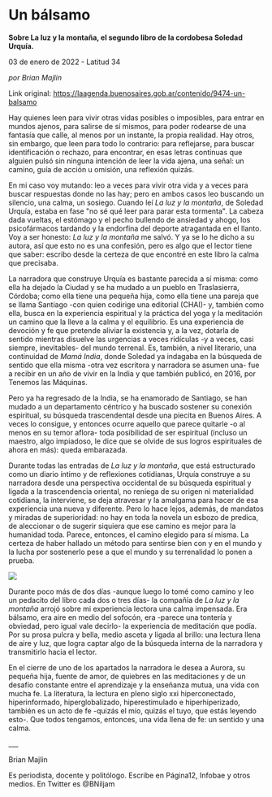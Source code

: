 # Un bálsamo

**Sobre La luz y la montaña, el segundo libro de la cordobesa Soledad Urquía.**

03 de enero de 2022 - Latitud 34

_por Brian Majlin_

Link original: https://laagenda.buenosaires.gob.ar/contenido/9474-un-balsamo



Hay quienes leen para vivir otras vidas posibles o imposibles, para entrar en mundos ajenos, para salirse de sí mismos, para poder rodearse de una fantasía que calle, al menos por un instante, la propia realidad. Hay otros, sin embargo, que leen para todo lo contrario: para reflejarse, para buscar identificación o rechazo, para encontrar, en esas letras continuas que alguien pulsó sin ninguna intención de leer la vida ajena, una señal: un camino, guía de acción u omisión, una reflexión quizás.




En mi caso voy mutando: leo a veces para vivir otra vida y a veces para buscar respuestas donde no las hay; pero en ambos casos leo buscando un silencio, una calma, un sosiego. Cuando leí *La luz y la montaña*, de Soledad Urquía, estaba en fase "no sé qué leer para parar esta tormenta". La cabeza dada vueltas, el estómago y el pecho bullendo de ansiedad y ahogo, los psicofármacos tardando y la endorfina del deporte atragantada en el llanto. Voy a ser honesto: *La luz y la montaña* me salvó. Y ya se lo he dicho a su autora, así que esto no es una confesión, pero es algo que el lector tiene que saber: escribo desde la certeza de que encontré en este libro la calma que precisaba.




La narradora que construye Urquía es bastante parecida a sí misma: como ella ha dejado la Ciudad y se ha mudado a un pueblo en Traslasierra, Córdoba; como ella tiene una pequeña hija, como ella tiene una pareja que se llama Santiago -con quien codirige una editorial (CHAI)- y, también como ella, busca en la experiencia espiritual y la práctica del yoga y la meditación un camino que la lleve a la calma y el equilibrio. Es una experiencia de devoción y fe que pretende aliviar la existencia y, a la vez, dotarla de sentido mientras disuelve las urgencias a veces ridículas -y a veces, casi siempre, inevitables- del mundo terrenal. Es, también, a nivel literario, una continuidad de *Mamá India*, donde Soledad ya indagaba en la búsqueda de sentido que ella misma -otra vez escritora y narradora se asumen una- fue a recibir en un año de vivir en la India y que también publicó, en 2016, por Tenemos las Máquinas.




Pero ya ha regresado de la India, se ha enamorado de Santiago, se han mudado a un departamento céntrico y ha buscado sostener su conexión espiritual, su búsqueda trascendental desde una piecita en Buenos Aires. A veces lo consigue, y entonces ocurre aquello que parece quitarle -o al menos en su temor aflora- toda posibilidad de ser espiritual (incluso un maestro, algo impiadoso, le dice que se olvide de sus logros espirituales de ahora en más): queda embarazada.




Durante todas las entradas de *La luz y la montaña*, que está estructurado como un diario íntimo y de reflexiones cotidianas, Urquía construye a su narradora desde una perspectiva occidental de su búsqueda espiritual y ligada a la trascendencia oriental, no reniega de su origen ni materialidad cotidiana, la interviene, se deja atravesar y la amalgama para hacer de esa experiencia una nueva y diferente. Pero lo hace lejos, además, de mandatos y miradas de superioridad: no hay en toda la novela un esbozo de predica, de aleccionar o de sugerir siquiera que ese camino es mejor para la humanidad toda. Parece, entonces, el camino elegido para sí misma. La certeza de haber hallado un método para sentirse bien con y en el mundo y la lucha por sostenerlo pese a que el mundo y su terrenalidad lo ponen a prueba.




![](https://cdn.feater.me/files/images/130442/48d94246-c56a-436b-a344-3efe21defeca.jpg)




Durante poco más de dos días -aunque luego lo tomé como camino y leo un pedacito del libro cada dos o tres días- la compañía de *La luz y la montaña* arrojó sobre mi experiencia lectora una calma impensada. Era bálsamo, era aire en medio del sofocón, era -parece una tontería y obviedad, pero igual vale decirlo- la experiencia de meditación que podía. Por su prosa pulcra y bella, medio asceta y ligada al brillo: una lectura llena de aire y luz, que logra captar algo de la búsqueda interna de la narradora y transmitirlo hacia el lector.




En el cierre de uno de los apartados la narradora le desea a Aurora, su pequeña hija, fuente de amor, de quiebres en las meditaciones y de un desafío constante entre el aprendizaje y la enseñanza mutua, una vida con mucha fe. La literatura, la lectura en pleno siglo xxi hiperconectado, hiperinformado, hiperglobalizado, hiperestimulado e hiperhiperizado, también es un acto de fe -quizás el mío, quizás el tuyo, que estás leyendo esto-. Que todos tengamos, entonces, una vida llena de fe: un sentido y una calma.




\_\_\_




Brian Majlin




Es periodista, docente y politólogo. Escribe en Página12, Infobae y otros medios. En Twitter es @BNiljam



